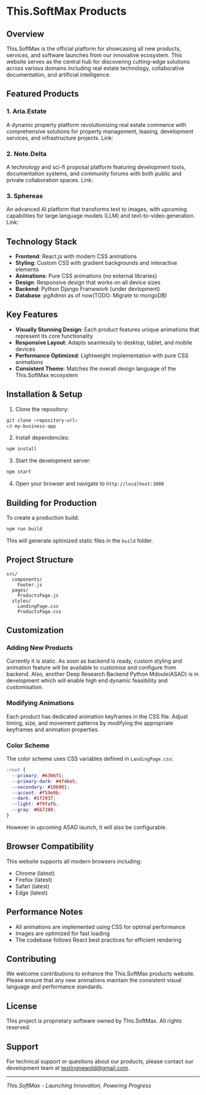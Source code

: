 # This.SoftMax Products

## Overview

This.SoftMax is the official platform for showcasing all new products, services, and software launches from our innovative ecosystem. This website serves as the central hub for discovering cutting-edge solutions across various domains including real estate technology, collaborative documentation, and artificial intelligence.

## Featured Products

### 1. Aria.Estate
A dynamic property platform revolutionizing real estate commerce with comprehensive solutions for property management, leasing, development services, and infrastructure projects.
Link: 

### 2. Note.Delta
A technology and sci-fi proposal platform featuring development tools, documentation systems, and community forums with both public and private collaboration spaces.
Link: 

### 3. Sphereas
An advanced AI platform that transforms text to images, with upcoming capabilities for large language models (LLM) and text-to-video generation.
Link: 

## Technology Stack

- **Frontend**: React.js with modern CSS animations
- **Styling**: Custom CSS with gradient backgrounds and interactive elements
- **Animations**: Pure CSS animations (no external libraries)
- **Design**: Responsive design that works on all device sizes
- **Backend**: Python Django Framework (under devlopment)
- **Database**: pgAdmin as of now(TODO: Migrate to mongoDB)

## Key Features

- **Visually Stunning Design**: Each product features unique animations that represent its core functionality
- **Responsive Layout**: Adapts seamlessly to desktop, tablet, and mobile devices
- **Performance Optimized**: Lightweight implementation with pure CSS animations
- **Consistent Theme**: Matches the overall design language of the This.SoftMax ecosystem

## Installation & Setup

1. Clone the repository:
```bash
git clone <repository-url>
cd my-business-app
```

2. Install dependencies:
```bash
npm install
```

3. Start the development server:
```bash
npm start
```

4. Open your browser and navigate to `http://localhost:3000`

## Building for Production

To create a production build:

```bash
npm run build
```

This will generate optimized static files in the `build` folder.

## Project Structure

```
src/
  components/
    Footer.js     
  pages/
    ProductsPage.js   
  styles/
    LandingPage.css   
    ProductsPage.css  
```

## Customization

### Adding New Products

Currently it is static. As soon as backend is ready, custom styling and animation feature will be available to customise and configure from backend.
Also, another Deep Research Backend Python Mdoule(ASAD) is in development which will enable high end dynamic feasibility and customisation.

### Modifying Animations

Each product has dedicated animation keyframes in the CSS file. Adjust timing, size, and movement patterns by modifying the appropriate keyframes and animation properties.

### Color Scheme

The color scheme uses CSS variables defined in `LandingPage.css`:

```css
:root {
  --primary: #6366f1;
  --primary-dark: #4f46e5;
  --secondary: #10b981;
  --accent: #f59e0b;
  --dark: #1f2937;
  --light: #f9fafb;
  --gray: #6b7280;
}
```
However in upcoming ASAD launch, it will also be configurable.

## Browser Compatibility

This website supports all modern browsers including:
- Chrome (latest)
- Firefox (latest)
- Safari (latest)
- Edge (latest)

## Performance Notes

- All animations are implemented using CSS for optimal performance
- Images are optimized for fast loading
- The codebase follows React best practices for efficient rendering

## Contributing

We welcome contributions to enhance the This.SoftMax products website. Please ensure that any new animations maintain the consistent visual language and performance standards.

## License

This project is proprietary software owned by This.SoftMax. All rights reserved.

## Support

For technical support or questions about our products, please contact our development team at testingnewold@gmail.com.

---

*This.SoftMax - Launching Innovation, Powering Progress*